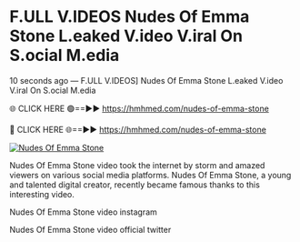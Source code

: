 # F.ULL V.IDEOS Nudes Of Emma Stone L.eaked V.ideo V.iral On S.ocial M.edia

10 seconds ago — F.ULL V.IDEOS] Nudes Of Emma Stone L.eaked V.ideo V.iral On S.ocial M.edia

🌐 CLICK HERE 🟢==►► https://hmhmed.com/nudes-of-emma-stone

🔴 CLICK HERE 🌐==►► https://hmhmed.com/nudes-of-emma-stone

[![Nudes Of Emma Stone](https://i.imgur.com/dJHk4Zq.gif)](https://hmhmed.com/nudes-of-emma-stone)

Nudes Of Emma Stone video took the internet by storm and amazed viewers on various social media platforms. Nudes Of Emma Stone, a young and talented digital creator, recently became famous thanks to this interesting video.

Nudes Of Emma Stone video instagram

Nudes Of Emma Stone video official twitter